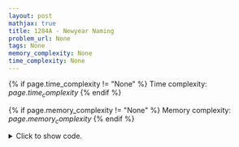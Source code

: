 ```yaml
---
layout: post
mathjax: true
title: 1284A - Newyear Naming
problem_url: None
tags: None
memory_complexity: None
time_complexity: None
---
```




{% if page.time_complexity != "None" %}
Time complexity: ${{ page.time_complexity }}$
{% endif %}

{% if page.memory_complexity != "None" %}
Memory complexity: ${{ page.memory_complexity }}$
{% endif %}

<details>
<summary>
<p style="display:inline">Click to show code.</p>
</summary>
```cpp
{% raw %}
using namespace std;
int n, m;
string S[22];
string T[22];
string solve(int year)
{
    string ans;
    ans = S[(year - 1) % n] + T[(year - 1) % m];
    return ans;
}
int main(void)
{
    int q;
    cin >> n >> m;
    for (int i = 0; i < n; ++i)
       cin >> S[i];
    for (int i = 0; i < m; ++i)
       cin >> T[i];
    cin >> q;
    while (q--)
    {
        int year;
        cin >> year;
        cout << solve(year) << endl;
    }
    return 0;
}

{% endraw %}
```
</details>

